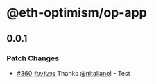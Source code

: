 # @eth-optimism/op-app

## 0.0.1

### Patch Changes

- [#360](https://github.com/ethereum-optimism/ecosystem/pull/360) [`f99f291`](https://github.com/ethereum-optimism/ecosystem/commit/f99f291dc14e7a4eb3982f3815bee56e6e49e4ff) Thanks [@nitaliano](https://github.com/nitaliano)! - Test
